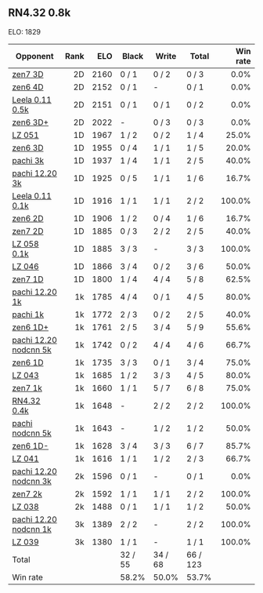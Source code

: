 ## RN4.32 0.8k ##

ELO: 1829

Opponent | Rank | ELO | Black | Write | Total | Win rate
---------|-----:|----:|-------|-------|-------|-------:
[zen7 3D](zen7%203D.md) | 2D | 2160 | 0 / 1 | 0 / 2 | 0 / 3 | 0.0%
[zen6 4D](zen6%204D.md) | 2D | 2152 | 0 / 1 | - | 0 / 1 | 0.0%
[Leela 0.11 0.5k](Leela%200.11%200.5k.md) | 2D | 2151 | 0 / 1 | 0 / 1 | 0 / 2 | 0.0%
[zen6 3D+](zen6%203D+.md) | 2D | 2022 | - | 0 / 3 | 0 / 3 | 0.0%
[LZ 051](LZ%20051.md) | 1D | 1967 | 1 / 2 | 0 / 2 | 1 / 4 | 25.0%
[zen6 3D](zen6%203D.md) | 1D | 1955 | 0 / 4 | 1 / 1 | 1 / 5 | 20.0%
[pachi 3k](pachi%203k.md) | 1D | 1937 | 1 / 4 | 1 / 1 | 2 / 5 | 40.0%
[pachi 12.20 3k](pachi%2012.20%203k.md) | 1D | 1925 | 0 / 5 | 1 / 1 | 1 / 6 | 16.7%
[Leela 0.11 0.1k](Leela%200.11%200.1k.md) | 1D | 1916 | 1 / 1 | 1 / 1 | 2 / 2 | 100.0%
[zen6 2D](zen6%202D.md) | 1D | 1906 | 1 / 2 | 0 / 4 | 1 / 6 | 16.7%
[zen7 2D](zen7%202D.md) | 1D | 1885 | 0 / 3 | 2 / 2 | 2 / 5 | 40.0%
[LZ 058 0.1k](LZ%20058%200.1k.md) | 1D | 1885 | 3 / 3 | - | 3 / 3 | 100.0%
[LZ 046](LZ%20046.md) | 1D | 1866 | 3 / 4 | 0 / 2 | 3 / 6 | 50.0%
[zen7 1D](zen7%201D.md) | 1D | 1800 | 1 / 4 | 4 / 4 | 5 / 8 | 62.5%
[pachi 12.20 1k](pachi%2012.20%201k.md) | 1k | 1785 | 4 / 4 | 0 / 1 | 4 / 5 | 80.0%
[pachi 1k](pachi%201k.md) | 1k | 1772 | 2 / 3 | 0 / 2 | 2 / 5 | 40.0%
[zen6 1D+](zen6%201D+.md) | 1k | 1761 | 2 / 5 | 3 / 4 | 5 / 9 | 55.6%
[pachi 12.20 nodcnn 5k](pachi%2012.20%20nodcnn%205k.md) | 1k | 1742 | 0 / 2 | 4 / 4 | 4 / 6 | 66.7%
[zen6 1D](zen6%201D.md) | 1k | 1735 | 3 / 3 | 0 / 1 | 3 / 4 | 75.0%
[LZ 043](LZ%20043.md) | 1k | 1685 | 1 / 2 | 3 / 3 | 4 / 5 | 80.0%
[zen7 1k](zen7%201k.md) | 1k | 1660 | 1 / 1 | 5 / 7 | 6 / 8 | 75.0%
[RN4.32 0.4k](RN4.32%200.4k.md) | 1k | 1648 | - | 2 / 2 | 2 / 2 | 100.0%
[pachi nodcnn 5k](pachi%20nodcnn%205k.md) | 1k | 1643 | - | 1 / 2 | 1 / 2 | 50.0%
[zen6 1D-](zen6%201D-.md) | 1k | 1628 | 3 / 4 | 3 / 3 | 6 / 7 | 85.7%
[LZ 041](LZ%20041.md) | 1k | 1616 | 1 / 1 | 1 / 2 | 2 / 3 | 66.7%
[pachi 12.20 nodcnn 3k](pachi%2012.20%20nodcnn%203k.md) | 2k | 1596 | 0 / 1 | - | 0 / 1 | 0.0%
[zen7 2k](zen7%202k.md) | 2k | 1592 | 1 / 1 | 1 / 1 | 2 / 2 | 100.0%
[LZ 038](LZ%20038.md) | 2k | 1488 | 0 / 1 | 1 / 1 | 1 / 2 | 50.0%
[pachi 12.20 nodcnn 1k](pachi%2012.20%20nodcnn%201k.md) | 3k | 1389 | 2 / 2 | - | 2 / 2 | 100.0%
[LZ 039](LZ%20039.md) | 3k | 1380 | 1 / 1 | - | 1 / 1 | 100.0%
Total | | | 32 / 55 | 34 / 68 | 66 / 123 | 
Win rate| | | 58.2% | 50.0% | 53.7% | 
